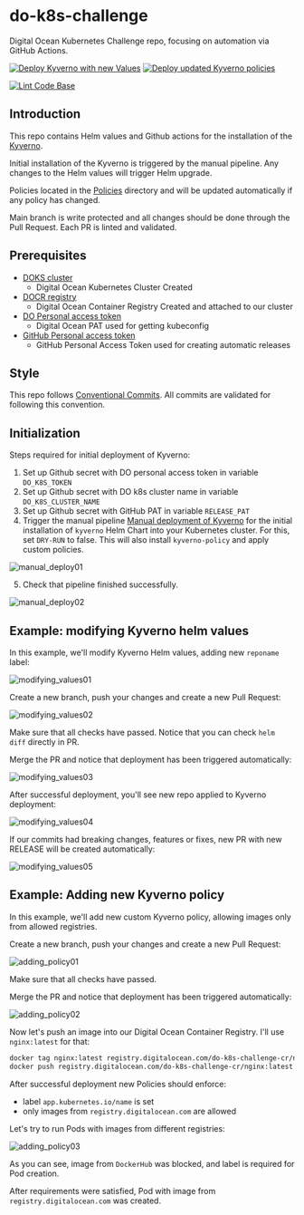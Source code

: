 # do-k8s-challenge
 Digital Ocean Kubernetes Challenge repo, focusing on automation via GitHub
 Actions.

[![Deploy Kyverno with new Values](https://github.com/sbulav/do-k8s-challenge/actions/workflows/deploy_kyverno.yaml/badge.svg)](https://github.com/sbulav/do-k8s-challenge/actions/workflows/deploy_kyverno.yaml)
[![Deploy updated Kyverno policies](https://github.com/sbulav/do-k8s-challenge/actions/workflows/deploy_kyverno_policies.yaml/badge.svg)](https://github.com/sbulav/do-k8s-challenge/actions/workflows/deploy_kyverno_policies.yaml)

[![Lint Code Base](https://github.com/sbulav/do-k8s-challenge/actions/workflows/superlinter.yaml/badge.svg)](https://github.com/sbulav/do-k8s-challenge/actions/workflows/superlinter.yaml)

## Introduction

This repo contains Helm values and Github actions for the installation of the
[Kyverno](https://github.com/kyverno/kyverno).

Initial installation of the Kyverno is triggered by the manual pipeline.
Any changes to the Helm values will trigger Helm upgrade.

Policies located in the
[Policies](https://github.com/sbulav/do-k8s-challenge/policies) directory and
will be updated automatically if any policy has changed.

Main branch is write protected and all changes should be done through the
Pull Request. Each PR is linted and validated.

## Prerequisites

- [DOKS cluster](https://docs.digitalocean.com/products/kubernetes/quickstart/)
  - Digital Ocean Kubernetes Cluster Created
- [DOCR registry](https://www.digitalocean.com/products/container-registry/)
  - Digital Ocean Container Registry Created and attached to our cluster
- [DO Personal access token](https://docs.digitalocean.com/reference/api/create-personal-access-token/)
  - Digital Ocean PAT used for getting kubeconfig
- [GitHub Personal access token](https://docs.digitalocean.com/reference/api/create-personal-access-token/)
  - GitHub Personal Access Token used for creating automatic releases


## Style

This repo follows [Conventional Commits](https://www.conventionalcommits.org).
All commits are validated for following this convention.

## Initialization

Steps required for initial deployment of Kyverno:

1. Set up Github secret with DO personal access token in variable
   `DO_K8S_TOKEN`
2. Set up Github secret with DO k8s cluster name in variable
   `DO_K8S_CLUSTER_NAME`
3. Set up Github secret with GitHub PAT in variable `RELEASE_PAT`
4. Trigger the manual pipeline [Manual deployment of Kyverno](https://github.com/sbulav/do-k8s-challenge/actions/workflows/deploy_kyverno_manual.yaml)
   for the initial installation of `kyverno` Helm Chart into your Kubernetes
   cluster. For this, set `DRY-RUN` to false. This will also install
   `kyverno-policy` and apply custom policies.

![manual_deploy01](assets/images/manual_deploy01.png)

5. Check that pipeline finished successfully.

![manual_deploy02](assets/images/manual_deploy01.png)

## Example: modifying Kyverno helm values

In this example, we'll modify Kyverno Helm values, adding new `reponame` label:

![modifying_values01](assets/images/modifying_values01.png)

Create a new branch, push your changes and create a new Pull Request:

![modifying_values02](assets/images/modifying_values02.png)

Make sure that all checks have passed. Notice that you can check `helm diff`
directly in PR.

Merge the PR and notice that deployment has been triggered automatically:

![modifying_values03](assets/images/modifying_values03.png)

After successful deployment, you'll see new repo applied to Kyverno deployment:

![modifying_values04](assets/images/modifying_values04.png)

If our commits had breaking changes, features or fixes, new PR with new RELEASE
will be created automatically:

![modifying_values05](assets/images/modifying_values05.png)

## Example: Adding new Kyverno policy

In this example, we'll add new custom Kyverno policy, allowing images only from
allowed registries.


Create a new branch, push your changes and create a new Pull Request:

![adding_policy01](assets/images/adding_policy01.png)

Make sure that all checks have passed.

Merge the PR and notice that deployment has been triggered automatically:

![adding_policy02](assets/images/adding_policy02.png)

Now let's push an image into our Digital Ocean Container Registry. I'll use
`nginx:latest` for that:

``` bash
docker tag nginx:latest registry.digitalocean.com/do-k8s-challenge-cr/nginx:latest
docker push registry.digitalocean.com/do-k8s-challenge-cr/nginx:latest
```

After successful deployment new Policies should enforce:
- label `app.kubernetes.io/name` is set
- only images from `registry.digitalocean.com` are allowed

Let's try to run Pods with images from different registries:

![adding_policy03](assets/images/adding_policy03.png)

As you can see, image from `DockerHub` was blocked, and label is required
for Pod creation.

After requirements were satisfied, Pod with image from
`registry.digitalocean.com` was created.
